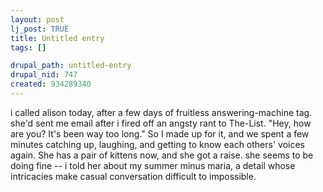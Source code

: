 ```yaml
--- 
layout: post
lj_post: TRUE
title: Untitled entry
tags: []

drupal_path: untitled-entry
drupal_nid: 747
created: 934289340
---
```

i called alison today, after a few days of fruitless answering-machine tag. she'd sent me email after i fired off an angsty rant to The-List. "Hey, how are you? It's been way too long." So I made up for it, and we spent a few minutes catching up, laughing, and getting to know each others' voices again. She has a pair of kittens now, and she got a raise. she seems to be doing fine -- i told her about my summer minus maria, a detail whose intricacies make casual conversation difficult to impossible.
